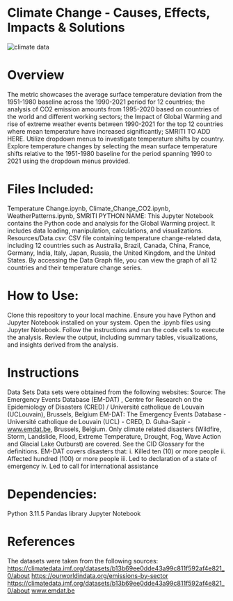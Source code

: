 # Climate Change - Causes, Effects, Impacts & Solutions

![climate data](https://github.com/vivsarraf/GroupProject/assets/135401654/691477aa-1ec1-401d-808c-559977cea6af)



# Overview 
The metric showcases the average surface temperature deviation from the 1951-1980 baseline across the 1990-2021 period for 12 countries; the analysis of CO2 emission amounts from 1995-2020 based on countries of the world and different working sectors;  the Impact of Global Warming and rise of extreme weather events between 1990-2021 for the top 12 countries where mean temperature have increased significantly; SMRITI TO ADD HERE. Utilize dropdown menus to investigate temperature shifts by country. Explore temperature changes by selecting the mean surface temperature shifts relative to the 1951-1980 baseline for the period spanning 1990 to 2021 using the dropdown menus provided.

# Files Included:
Temperature Change.ipynb, Climate_Change_CO2.ipynb, WeatherPatterns.ipynb, SMRITI PYTHON NAME: This Jupyter Notebook contains the Python code and analysis for the Global Warming project. It includes data loading, manipulation, calculations, and visualizations. Resources/Data.csv: CSV file containing temperature change-related data, including 12 countries such as Australia, Brazil, Canada, China, France, Germany, India, Italy, Japan, Russia, the United Kingdom, and the United States. By accessing the Data Graph file, you can view the graph of all 12 countries and their temperature change series.

# How to Use:
Clone this repository to your local machine. Ensure you have Python and Jupyter Notebook installed on your system. Open the .ipynb files using Jupyter Notebook. Follow the instructions and run the code cells to execute the analysis. Review the output, including summary tables, visualizations, and insights derived from the analysis.

# Instructions

Data Sets
Data sets were obtained from the following websites:
Source: The Emergency Events Database (EM-DAT) , Centre for Research on the Epidemiology of Disasters (CRED) / Université catholique de Louvain (UCLouvain), Brussels, Belgium 
EM-DAT: The Emergency Events Database - Université catholique de Louvain (UCL) - CRED, D. Guha-Sapir - www.emdat.be, Brussels, Belgium.
Only climate related disasters (Wildfire, Storm, Landslide, Flood, Extreme Temperature, Drought, Fog, Wave Action and Glacial Lake Outburst) are covered. See the CID Glossary for the definitions.
EM-DAT covers disasters that:
i.          Killed ten (10) or more people 
ii.         Affected hundred (100) or more people 
iii.       Led to declaration of a state of emergency
iv.        Led to call for international assistance 


# Dependencies:
Python 3.11.5
Pandas library
Jupyter Notebook 

# References
The datasets were taken from the following sources:
https://climatedata.imf.org/datasets/b13b69ee0dde43a99c811f592af4e821_0/about
https://ourworldindata.org/emissions-by-sector
https://climatedata.imf.org/datasets/b13b69ee0dde43a99c811f592af4e821_0/about
www.emdat.be
